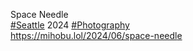 Space Needle  
[\#<span>Seattle</span>](https://social.lol/tags/Seattle) 2024 [\#<span>Photography</span>](https://social.lol/tags/Photography)  
[<span class="invisible">https://</span><span class="ellipsis">mihobu.lol/2024/06/space-needl</span><span class="invisible">e</span>](https://mihobu.lol/2024/06/space-needle)